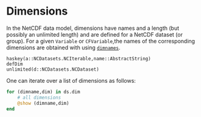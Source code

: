 # Dimensions

In the NetCDF data model, dimensions have names and a length (but possibly an unlimited length) and are defined for a NetCDF dataset (or group).
For a given `Variable` or `CFVariable`,the names of the corresponding dimensions are obtained with using [`dimnames`](@ref).

```@docs
haskey(a::NCDatasets.NCIterable,name::AbstractString)
defDim
unlimited(d::NCDatasets.NCDataset)
```

One can iterate over a list of dimensions as follows:

```julia
for (dimname,dim) in ds.dim
    # all dimensions
    @show (dimname,dim)
end
```
